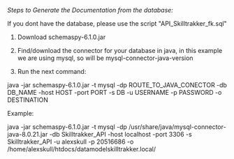 *Steps to Generate the Documentation from the database:*

If you dont have the database, please use the script "API_Skilltrakker_fk.sql"

1) Download schemaspy-6.1.0.jar

2) Find/download the connector for your database in java, in this example we are using mysql, so will be mysql-connector-java-version

3) Run the next command:

java -jar schemaspy-6.1.0.jar -t mysql -dp ROUTE_TO_JAVA_CONECTOR -db DB_NAME -host HOST -port PORT -s DB -u USERNAME -p PASSWORD -o DESTINATION

Example:

java -jar schemaspy-6.1.0.jar -t mysql -dp /usr/share/java/mysql-connector-java-8.0.21.jar -db Skilltrakker_API -host localhost -port 3306 -s Skilltrakker_API -u alexskull -p 20516686 -o /home/alexskull/htdocs/datamodelskilltrakker.local/
